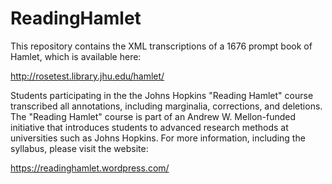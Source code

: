 # ReadingHamlet
This repository contains the XML transcriptions of a 1676 prompt book of Hamlet, which is available here: 

http://rosetest.library.jhu.edu/hamlet/

Students participating in the the Johns Hopkins "Reading Hamlet" course transcribed all annotations, including marginalia, corrections, and deletions. The "Reading Hamlet" course is part of an Andrew W. Mellon-funded initiative that introduces students to advanced research methods at universities such as Johns Hopkins. For more information, including the syllabus, please visit the website:

https://readinghamlet.wordpress.com/
